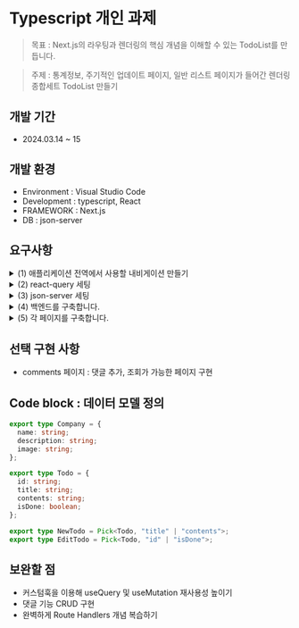 # Typescript 개인 과제

> 목표 : Next.js의 라우팅과 렌더링의 핵심 개념을 이해할 수 있는 TodoList를 만듭니다.

> 주제 : 통계정보, 주기적인 업데이트 페이지, 일반 리스트 페이지가 들어간 렌더링 종합세트 TodoList 만들기

## 개발 기간

- 2024.03.14 ~ 15

## 개발 환경

- Environment : Visual Studio Code
- Development : typescript, React
- FRAMEWORK : Next.js
- DB : json-server

## 요구사항

<details>
<summary>(1) 애플리케이션 전역에서 사용할 내비게이션 만들기</summary>
- 다음 페이지에 접근할 수 있는 내비게이션 바를 만듭니다.
- about, report, todos-csr, todos-ssr
- RootLayout에 삽입하여 모든 페이지에서 접근이 가능케합니다.
</details>

<details>
<summary>(2) react-query 세팅</summary>
- QueryProvider를 이용하여 react-query를 세팅합니다.
</details>

<details>
<summary>(3) json-server 세팅</summary>
- 데이터베이스 서버로 가정할 json-server를 생성합니다.
- DB : todos, companyInfo
</details>

<details>
<summary>(4) 백엔드를 구축합니다.</summary>
- 두 파일을 만듭니다. (app > api > 1.company > route.ts / 2.todos > route.ts )
- (5)에서 제공할 페이지에 대한 백엔드 로직을 완성합니다. (GET, POST, PATCH, DELETE)
</details>

<details>
<summary>(5) 각 페이지를 구축합니다.
</summary>

- about 페이지 : companyInfo 정보를 불러와서 회사에 대한 소개를 구현하는 페이지 (SSG)
- report 페이지 : todos의 통계 정보를 구현하는 페이지, 매 10초마다 결과가 갱신 (ISR,revalidate,useRouter로 페이지 이동)
- todos CSR 페이지 : react query를 이용해 todoList의 목록을 만드는 페이지 (CSR, CRUD)
- todos SSR 페이지 : todoList의 목록을 나타내는 페이지 (SSR, Link 태그로 페이지 이동)
- **할일정보통계보러가기** 버튼이 존재 : CSR, SSR 페이지에만 존재, 버튼 클릭 시 report 페이지로 이동
</details>

## 선택 구현 사항

- comments 페이지 : 댓글 추가, 조회가 가능한 페이지 구현

## Code block : 데이터 모델 정의

```ts
export type Company = {
  name: string;
  description: string;
  image: string;
};
```

```ts
export type Todo = {
  id: string;
  title: string;
  contents: string;
  isDone: boolean;
};
```

```ts
export type NewTodo = Pick<Todo, "title" | "contents">;
export type EditTodo = Pick<Todo, "id" | "isDone">;
```

## 보완할 점

- 커스텀훅을 이용해 useQuery 및 useMutation 재사용성 높이기
- 댓글 기능 CRUD 구현
- 완벽하게 Route Handlers 개념 복습하기
